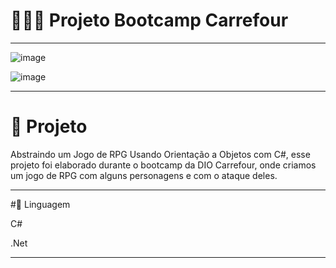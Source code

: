 # 👩🏻‍💻 Projeto Bootcamp Carrefour
********************************************************************


![image](https://user-images.githubusercontent.com/72118415/162575039-eb33880f-8bbe-4e96-b5f1-f0bc90a1e396.png)

![image](https://user-images.githubusercontent.com/72118415/162575825-1a737180-9694-4677-b3dc-02f84185f2c5.png)


********************************************************************
# 🚀 Projeto 

Abstraindo um Jogo de RPG Usando Orientação a Objetos com C#, esse projeto 
foi elaborado durante o bootcamp da DIO Carrefour, onde criamos um jogo de RPG 
com alguns personagens e com o ataque deles. 

********************************************************************
#🌱 Linguagem

C#

.Net

********************************************************************
